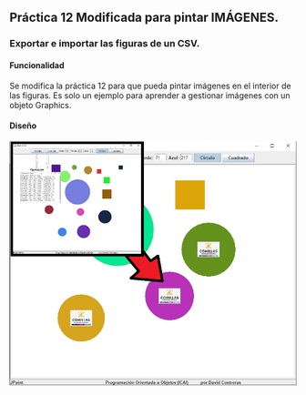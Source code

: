 ## Práctica 12 Modificada para pintar IMÁGENES.
### Exportar e importar las figuras de un CSV.

#### Funcionalidad

Se modifica la práctica 12 para que pueda pintar imágenes en el interior de las figuras.
Es solo un ejemplo para aprender a gestionar imágenes con un objeto Graphics.

#### Diseño 

![alt text](https://raw.githubusercontent.com/DavidContrerasICAI/javaCourseExamples/master/88.dibujoVentanaImagenesJAR/output.jpg)




